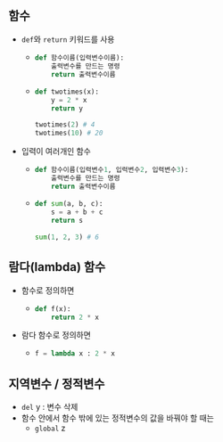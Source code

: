 ## 함수
  - `def`와 `return` 키워드를 사용
    - ```py
      def 함수이름(입력변수이름):
          출력변수를 만드는 명령
          return 출력변수이름
      ```
    - ```py
      def twotimes(x):
          y = 2 * x
          return y
    
      twotimes(2) # 4
      twotimes(10) # 20
      ```
      
  - 입력이 여러개인 함수
      - ```py
        def 함수이름(입력변수1, 입력변수2, 입력변수3):
            출력변수를 만드는 명령
            return 출력변수이름
        ```
      - ```py
        def sum(a, b, c):
            s = a + b + c
            return s
            
        sum(1, 2, 3) # 6
        
        ```
        
## 람다(lambda) 함수
  - 함수로 정의하면
    - ```py
      def f(x):
          return 2 * x
      ```
  - 람다 함수로 정의하면
    - ```py
      f = lambda x : 2 * x
      
      ```

## 지역변수 / 정적변수
  - `del` y : 변수 삭제
  - 함수 안에서 함수 밖에 있는 정적변수의 값을 바꿔야 할 때는
    - `global` z
